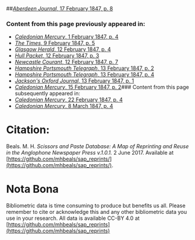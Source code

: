 ##[*Aberdeen Journal*, 17 February 1847, p. 8](https://mhbeals.github.io/sap_html/Aberdeen-Journal/Aberdeen-Journal-17-February-1847-p-8)

### Content from this page previously appeared in:
+ [*Caledonian Mercury*, 1 February 1847, p. 4](https://mhbeals.github.io/sap_html/Caledonian-Mercury/Caledonian-Mercury-1-February-1847-p-4)
+ [*The Times*, 9 February 1847, p. 5](https://mhbeals.github.io/sap_html/The-Times/The-Times-9-February-1847-p-5)
+ [*Glasgow Herald*, 12 February 1847, p. 4](https://mhbeals.github.io/sap_html/Glasgow-Herald/Glasgow-Herald-12-February-1847-p-4)
+ [*Hull Packet*, 12 February 1847, p. 3](https://mhbeals.github.io/sap_html/Hull-Packet/Hull-Packet-12-February-1847-p-3)
+ [*Newcastle Courant*, 12 February 1847, p. 7](https://mhbeals.github.io/sap_html/Newcastle-Courant/Newcastle-Courant-12-February-1847-p-7)
+ [*Hampshire Portsmouth Telegraph*, 13 February 1847, p. 2](https://mhbeals.github.io/sap_html/Hampshire-Portsmouth-Telegraph/Hampshire-Portsmouth-Telegraph-13-February-1847-p-2)
+ [*Hampshire Portsmouth Telegraph*, 13 February 1847, p. 4](https://mhbeals.github.io/sap_html/Hampshire-Portsmouth-Telegraph/Hampshire-Portsmouth-Telegraph-13-February-1847-p-4)
+ [*Jackson's Oxford Journal*, 13 February 1847, p. 1](https://mhbeals.github.io/sap_html/Jackson's-Oxford-Journal/Jackson's-Oxford-Journal-13-February-1847-p-1)
+ [*Caledonian Mercury*, 15 February 1847, p. 2](https://mhbeals.github.io/sap_html/Caledonian-Mercury/Caledonian-Mercury-15-February-1847-p-2)### Content from this page subsequently appeared in:
+ [*Caledonian Mercury*, 22 February 1847, p. 4](https://mhbeals.github.io/sap_html/Caledonian-Mercury/Caledonian-Mercury-22-February-1847-p-4)
+ [*Caledonian Mercury*, 8 March 1847, p. 4](https://mhbeals.github.io/sap_html/Caledonian-Mercury/Caledonian-Mercury-8-March-1847-p-4)
                    
# Citation: 

Beals. M. H. *Scissors and Paste Database: A Map of Reprinting and Reuse in the Anglophone Newspaper Press v.1.0.1.* 2 June 2017. Available at [https://github.com/mhbeals/sap_reprints/](https://github.com/mhbeals/sap_reprints/). 
                    
# Nota Bona

Bibliometric data is time consuming to produce but benefits us all. Please remember to cite or acknowledge this and any other bibliometric data you use in your research. All data is available CC-BY 4.0 at [https://github.com/mhbeals/sap_reprints](https://github.com/mhbeals/sap_reprints)